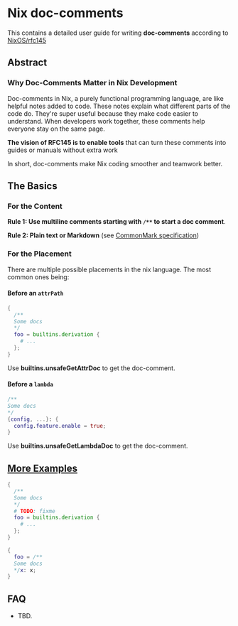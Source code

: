 # Nix doc-comments

This contains a detailed user guide for writing **doc-comments** according to [NixOS/rfc145](https://github.com/NixOS/rfcs/pull/145)

## Abstract

### Why Doc-Comments Matter in Nix Development

Doc-comments in Nix, a purely functional programming language, are like helpful notes added to code.
These notes explain what different parts of the code do.
They're super useful because they make code easier to understand.
When developers work together, these comments help everyone stay on the same page.

**The vision of RFC145 is to enable tools** that can turn these comments into guides or manuals without extra work

In short, doc-comments make Nix coding smoother and teamwork better.

## The Basics

### For the Content

**Rule 1: Use multiline comments starting with `/**` to start a doc comment**.

**Rule 2: Plain text or Markdown** (see [CommonMark specification](https://spec.commonmark.org/0.30/))

### For the Placement

There are multiple possible placements in the nix language. The most common ones being:

#### Before an `attrPath`

```nix
{
  /**
  Some docs
  */
  foo = builtins.derivation {
    # ...
  };
}
```

Use **builtins.unsafeGetAttrDoc** to get the doc-comment.

#### Before a `lambda`

```nix
/**
Some docs
*/
{config, ...}: {
  config.feature.enable = true;
}
```

Use **builtins.unsafeGetLambdaDoc** to get the doc-comment.

## [More Examples](./examples)

```nix
{
  /**
  Some docs
  */
  # TODO: fixme
  foo = builtins.derivation {
    # ...
  };
}
```

```nix
{
  foo = /**
  Some docs
  */x: x;
}
```

## FAQ

- TBD.
